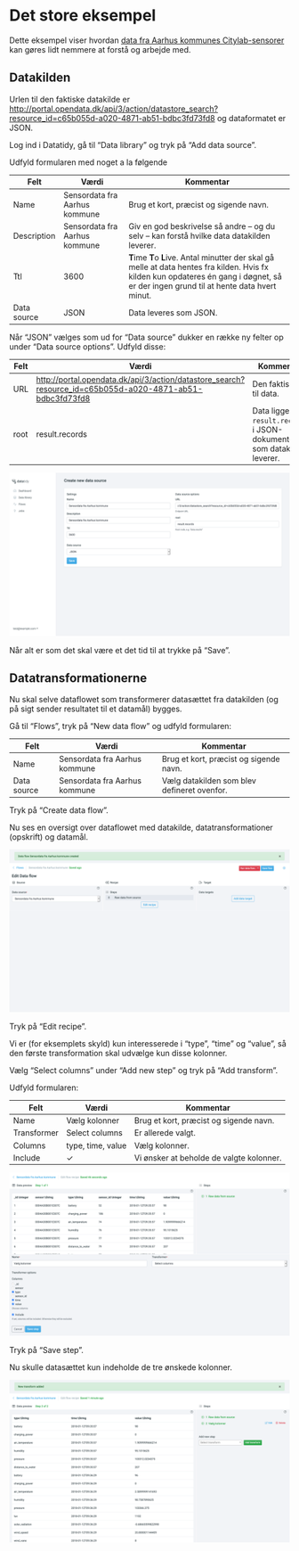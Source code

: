 # Det store eksempel

Dette eksempel viser hvordan [data fra Aarhus kommunes
Citylab-sensorer](https://portal.opendata.dk/dataset/sensordata/resource/c65b055d-a020-4871-ab51-bdbc3fd73fd8)
kan gøres lidt nemmere at forstå og arbejde med.

## Datakilden

Urlen til den faktiske datakilde er
http://portal.opendata.dk/api/3/action/datastore_search?resource_id=c65b055d-a020-4871-ab51-bdbc3fd73fd8
og dataformatet er JSON.

Log ind i Datatidy, gå til “Data library” og tryk på “Add data source”.

Udfyld formularen med noget a la følgende

| Felt        | Værdi                         | Kommentar                                                                                                                                                                                 |
|-------------|-------------------------------|-------------------------------------------------------------------------------------------------------------------------------------------------------------------------------------------|
| Name        | Sensordata fra Aarhus kommune | Brug et kort, præcist og sigende navn.                                                                                                                                                    |
| Description | Sensordata fra Aarhus kommune | Giv en god beskrivelse så andre – og du selv – kan forstå hvilke data datakilden leverer.                                                                                                 |
| Ttl         | 3600                          | **T**ime **T**o **L**ive. Antal minutter der skal gå melle at data hentes fra kilden. Hvis fx kilden kun opdateres én gang i døgnet, så er der ingen grund til at hente data hvert minut. |
| Data source | JSON                          | Data leveres som JSON.                                                                                                                                                                    |

Når “JSON” vælges som ud for “Data source” dukker en række ny felter op under “Data source options”. Udfyld disse:

| Felt | Værdi                                                                                                    | Kommentar                                                                  |
|------|----------------------------------------------------------------------------------------------------------|----------------------------------------------------------------------------|
| URL  | http://portal.opendata.dk/api/3/action/datastore_search?resource_id=c65b055d-a020-4871-ab51-bdbc3fd73fd8 | Den faktisk url til data.                                                  |
| root | result.records                                                                                           | Data ligger i ``result.records`` i JSON-dokumentet som datakilden leverer. |

![Create data source][create_data_source_002]

Når alt er som det skal være et det tid til at trykke på “Save”.

## Datatransformationerne

Nu skal selve dataflowet som transformerer datasættet fra datakilden (og på sigt
sender resultatet til et datamål) bygges.

Gå til “Flows”, tryk på “New data flow” og udfyld formularen:

| Felt        | Værdi                         | Kommentar                                   |
|-------------|-------------------------------|---------------------------------------------|
| Name        | Sensordata fra Aarhus kommune | Brug et kort, præcist og sigende navn.      |
| Data source | Sensordata fra Aarhus kommune | Vælg datakilden som blev defineret ovenfor. |

Tryk på “Create data flow”.

Nu ses en oversigt over dataflowet med datakilde, datatransformationer (opskrift) og datamål.

![Edit data flow][edit_data_flow]

Tryk på “Edit recipe”.

Vi er (for eksemplets skyld) kun interesserede i “type”, “time” og “value”, så den første transformation skal udvælge kun disse kolonner.

Vælg “Select columns” under “Add new step” og tryk på “Add transform”.

Udfyld formularen:

| Felt        | Værdi             | Kommentar                                |
|-------------|-------------------|------------------------------------------|
| Name        | Vælg kolonner     | Brug et kort, præcist og sigende navn.   |
| Transformer | Select columns    | Er allerede valgt.                       |
| Columns     | type, time, value | Vælg kolonner.                           |
| Include     | ✓                 | Vi ønsker at beholde de valgte kolonner. |

![Select columns][select_columns_flow]

Tryk på “Save step”.

Nu skulle datasættet kun indeholde de tre ønskede kolonner.

![Select columns][data_flow_step_1]


[create_data_source_000]: TUTORIAL/Screenshot_2019-12-16%20New%20data%20source%20Datatidy.png
[create_data_source_001]: TUTORIAL/Screenshot_2019-12-16%20New%20data%20source%20Datatidy(1).png
[create_data_source_002]: TUTORIAL/Screenshot_2019-12-16%20New%20data%20source%20Datatidy(2).png
[edit_data_flow]: TUTORIAL/Screenshot_2019-12-16%20Edit%20Data%20flow%20Datatidy.png
[select_columns_flow]: TUTORIAL/Screenshot_2019-12-16%20Add%20transform%20Datatidy(1).png
[data_flow_step_1]: TUTORIAL/Screenshot_2019-12-16%20Data%20flow%20recipe%20step%20Datatidy(2).png

[not_used_image]: TUTORIAL/Screenshot_2019-12-16%20Add%20transform%20Datatidy(2).png
[not_used_image]: TUTORIAL/Screenshot_2019-12-16%20Add%20transform%20Datatidy.png
[not_used_image]: TUTORIAL/Screenshot_2019-12-16%20Create%20new%20flow%20Datatidy(1).png
[not_used_image]: TUTORIAL/Screenshot_2019-12-16%20Create%20new%20flow%20Datatidy.png
[not_used_image]: TUTORIAL/Screenshot_2019-12-16%20Data%20flow%20recipe%20step%20Datatidy(1).png
[not_used_image]: TUTORIAL/Screenshot_2019-12-16%20Data%20flow%20recipe%20step%20Datatidy(2).png
[not_used_image]: TUTORIAL/Screenshot_2019-12-16%20Data%20flow%20recipe%20step%20Datatidy(3).png
[not_used_image]: TUTORIAL/Screenshot_2019-12-16%20Data%20flow%20recipe%20step%20Datatidy(4).png
[not_used_image]: TUTORIAL/Screenshot_2019-12-16%20Data%20flow%20recipe%20step%20Datatidy(5).png
[not_used_image]: TUTORIAL/Screenshot_2019-12-16%20Data%20flow%20recipe%20step%20Datatidy.png
[not_used_image]: TUTORIAL/Screenshot_2019-12-16%20Edit%20Data%20flow%20Datatidy.png
[not_used_image]: TUTORIAL/Screenshot_2019-12-16%20New%20data%20source%20Datatidy(1).png
[not_used_image]: TUTORIAL/Screenshot_2019-12-16%20New%20data%20source%20Datatidy(2).png
[not_used_image]: TUTORIAL/Screenshot_2019-12-16%20New%20data%20source%20Datatidy.png
